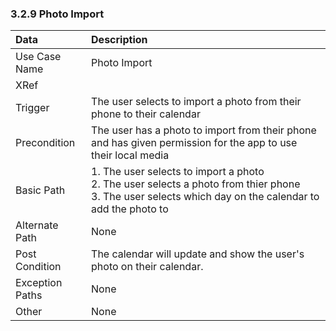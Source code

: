 ### 3.2.9 Photo Import

| Data          | Description |
|:--------------| :--------------|
|Use Case Name  | Photo Import|
|XRef           | |
|Trigger        | The user selects to import a photo from their phone to their calendar|
|Precondition   | The user has a photo to import from their phone and has given permission for the app to use their local media|
|Basic Path	    | 1. The user selects to import a photo</br>2. The user selects a photo from thier phone</br>3. The user selects which day on the calendar to add the photo to|
|Alternate Path | None|
|Post Condition	| The calendar will update and show the user's photo on their calendar.|
|Exception Paths| None|
|Other		      | None|
